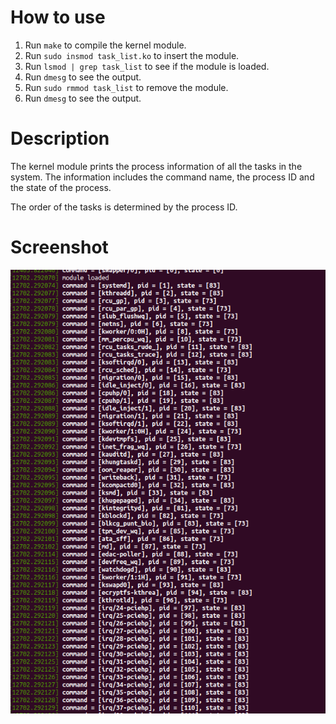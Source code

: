 # How to use
1. Run `make` to compile the kernel module.
2. Run `sudo insmod task_list.ko` to insert the module.
3. Run `lsmod | grep task_list` to see if the module is loaded.
4. Run `dmesg` to see the output.
5. Run `sudo rmmod task_list` to remove the module.
6. Run `dmesg` to see the output.

# Description
The kernel module prints the process information of all the tasks in the system. The information includes the command name, the process ID and the state of the process. 

The order of the tasks is determined by the process ID.

# Screenshot
![Screenshot](screenshot.png)